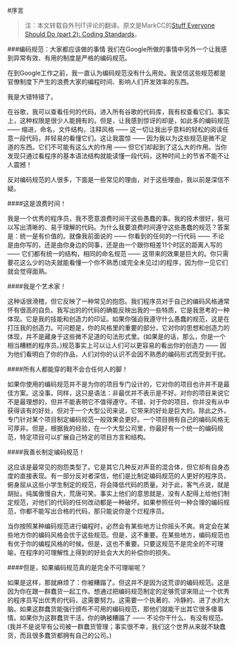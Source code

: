 #序言


> 注：本文转载自外刊IT评论的翻译。原文是MarkCC的[Stuff Everyone Should Do (part 2): Coding Standards](http://goodmath.scientopia.org/2011/07/14/stuff-everyone-should-do-part-2-coding-standards/)。

###编码规范：大家都应该做的事情
我们在Google所做的事情中另外一个让我感到异常有效、有用的制度是严格的编码规范。

在到Google工作之前，我一直认为编码规范没有什么用处。我坚信这些规范都是官僚制度下产生的浪费大家的编程时间、影响人们开发效率的东西。

我是大错特错了。

在谷歌，我可以查看任何的代码，进入所有谷歌的代码库，我有权查看它们。事实上，这种权限是很少人能拥有的。但是，让我感到惊讶的却是，如此多的编码规范 —— 缩进，命名，文件结构，注释风格 —— 这一切让我出乎意料的轻松的阅读任意一段代码，并轻易的看懂它们。这让我震惊 —— 因为我以为这些规范是微不足道的东西。它们不可能有这么大的作用 —— 但它们却起到了这么大的作用。当你发现只通过看程序的基本语法结构就能读懂一段代码，这种时间上的节省不能不让人震撼！

反对编码规范的人很多，下面是一些常见的理由，对于这些理由，我以前是深信不疑。

####这是浪费时间！

我是一个优秀的程序员，我不愿意浪费时间干这些愚蠢的事。我的技术很好，我可以写出清晰的、易于理解的代码。为什么我要浪费时间遵守这些愚蠢的规范？答案是：统一是有价值的。就像我前面说的 —— 你看到的任何的一行代码 —— 不论是由你写的，还是由你身边的同事，还是由一个跟你相差11个时区的距离人写的 —— 它们都有统一的结构，相同的命名规范 —— 这带来的效果是巨大的。你只需要花这么少的功夫就能看懂一个你不熟悉(或完全未见过)的程序，因为你一见它们就会觉得面熟。

####我是个艺术家！

这种话很滑稽，但它反映了一种常见的抱怨。我们程序员对于自己的编码风格通常怀有很高的自负。我写出的的代码的确能反映出我的一些特质，它是我思考的一种体现。它是我的技能和创造力的印证。如果你强迫我遵守什么愚蠢的规范，这是在打压我的创造力。可问题是，你的风格里的重要的部分，它对你的思想和创造力的体现，并不是藏身于这些微不足道的句法形式里。(如果是的话，那么，你是一个相当糟糕的程序员。)规范事实上可以让人们可以更容易的看出你的创造力 —— 因为他们看明白了你的作品，人们对你的认识不会因不熟悉的编码形式而受到干扰。

####所有人都能穿的鞋不会合任何人的脚！

如果你使用的编码规范并不是为你的项目专门设计的，它对你的项目也许并不是最佳方案。这没事。同样，这只是语法：非最优并不表示是不好。对你的项目来说它不是最理想的，但并不能表明它不值得遵守。不错，对于你的项目，你并没有从中获得该有的好处，但对于一个大型公司来说，它带来的好处是巨大的。除此之外，专门针对某个项目制定编码规范一般效果会更好。一个项目拥有自己的编码风格无可厚非。但是，根据我的经验，在一个大型公司里，你最好有一个统一的编码规范，特定项目可以扩展自己特定的项目方言和结构。

####我善长制定编码规范！

这应该是最常见的抱怨类型了。它是其它几种反对声音的混合体，但它却有自身态度的直接表现。有一部分反对者深信，他们是比制定编码规范的人更好的程序员，俯身屈从这些小学生制定的规范，将会降低代码的质量。对于此，客气点说，就是胡扯。纯属傲慢自大，荒唐可笑。事实上他们的意思就是，没有人配得上给他们制定规范，对他们的代码的任何改动都是一种破坏。如果参照任何一种合理的编码规范，你都不能写出合格的代码，那只能说你是个烂程序员。

当你按照某种编码规范进行编程时，必然会有某些地方让你摇头不爽。肯定会在某些地方你的编码风格会优于这些规范。但是，这不重要。在某些地方，编码规范也有优于你的编程风格的时候。但是，这也不重要。只要这规范不是完全的不可理喻，在程序的可理解性上得到的好处会大大的补偿你的损失。

####但是，如果编码规范真的是完全不可理喻呢？

如果是这样，那就麻烦了：你被糟蹋了。但这并不是因为这荒谬的编码规范。这是因为你在跟一群蠢货一起工作。想通过把编码规范制定的足够荒谬来阻止一个优秀的程序员写出优秀的代码，这需要努力。这需要一个执著的、冷静的、进了水的大脑。如果这群蠢货能强行颁布不可用的编码规范，那他们就能干出其它很多傻事情。如果你为这群蠢货干活，你的确被糟蹋了 —— 不论你干什么、有没有规范。(我并不是说罕有公司被一群蠢货管理；事实很不幸，我们这个世界从来就不缺蠢货，而且很多蠢货都拥有自己的公司。)